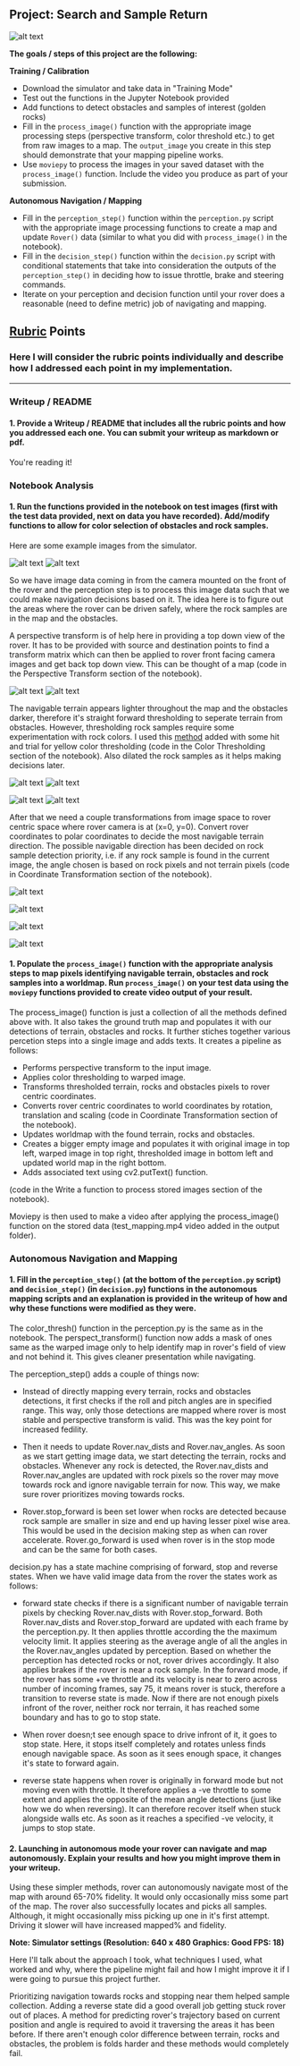 ## Project: Search and Sample Return

[//]: # (Image References)

[image1]: ./misc/rover_image.jpg
[image2]: ./calibration_images/example_grid1.jpg
[image3]: ./calibration_images/example_rock1.jpg

[image4]: ./output/image.jpg
[image5]: ./output/warped.jpg

[image6]: ./output/thresholded_original.jpg
[image7]: ./output/thresholded_warped.jpg

[image8]: ./output/No_rock.png
[image9]: ./output/No_rock2.png
[image10]: ./output/Rock1.png
[image11]: ./output/Rock2.png 

![alt text][image1]

**The goals / steps of this project are the following:**  

**Training / Calibration**  

* Download the simulator and take data in "Training Mode"
* Test out the functions in the Jupyter Notebook provided
* Add functions to detect obstacles and samples of interest (golden rocks)
* Fill in the `process_image()` function with the appropriate image processing steps (perspective transform, color threshold etc.) to get from raw images to a map.  The `output_image` you create in this step should demonstrate that your mapping pipeline works.
* Use `moviepy` to process the images in your saved dataset with the `process_image()` function.  Include the video you produce as part of your submission.

**Autonomous Navigation / Mapping**

* Fill in the `perception_step()` function within the `perception.py` script with the appropriate image processing functions to create a map and update `Rover()` data (similar to what you did with `process_image()` in the notebook). 
* Fill in the `decision_step()` function within the `decision.py` script with conditional statements that take into consideration the outputs of the `perception_step()` in deciding how to issue throttle, brake and steering commands. 
* Iterate on your perception and decision function until your rover does a reasonable (need to define metric) job of navigating and mapping.  



## [Rubric](https://review.udacity.com/#!/rubrics/916/view) Points
### Here I will consider the rubric points individually and describe how I addressed each point in my implementation.  

---
### Writeup / README

#### 1. Provide a Writeup / README that includes all the rubric points and how you addressed each one.  You can submit your writeup as markdown or pdf.  

You're reading it!

### Notebook Analysis
#### 1. Run the functions provided in the notebook on test images (first with the test data provided, next on data you have recorded). Add/modify functions to allow for color selection of obstacles and rock samples.
Here are some example images from the simulator.

![alt text][image2] ![alt text][image3]

So we have image data coming in from the camera mounted on the front of the rover and the perception step is to process this image data such that we could make navigation decisions based on it. The idea here is to figure out the areas where the rover can be driven safely, where the rock samples are in the map and the obstacles.

A perspective transform is of help here in providing a top down view of the rover. It has to be provided with source and destination points to find a transform matrix which can then be applied to rover front facing camera images and get back top down view. This can be thought of a map (code in the Perspective Transform section of the notebook).

![alt text][image4] ![alt text][image5]

The navigable terrain appears lighter throughout the map and the obstacles darker, therefore it's straight forward thresholding to seperate terrain from obstacles. However, thresholding rock samples require some experimentation with rock colors. I used this [method](http://opencv-python-tutroals.readthedocs.io/en/latest/py_tutorials/py_imgproc/py_colorspaces/py_colorspaces.html) added with some hit and trial for yellow color thresholding (code in the Color Thresholding section of the notebook). Also dilated the rock samples as it helps making decisions later. 

![alt text][image4] ![alt text][image6]

![alt text][image5] ![alt text][image7]

After that we need a couple transformations from image space to rover centric space where rover camera is at (x=0, y=0). Convert rover coordinates to polar coordinates to decide the most navigable terrain direction. The possible navigable direction has been decided on rock sample detection priority, i.e. if any rock sample is found in the current image, the angle chosen is based on rock pixels and not terrain pixels (code in Coordinate Transformation section of the notebook).

![alt text][image8]

![alt text][image9]

![alt text][image10]

![alt text][image11]

#### 1. Populate the `process_image()` function with the appropriate analysis steps to map pixels identifying navigable terrain, obstacles and rock samples into a worldmap.  Run `process_image()` on your test data using the `moviepy` functions provided to create video output of your result. 

The process_image() function is just a collection of all the methods defined above with. It also takes the ground truth map and populates it with our detections of terrain, obstacles and rocks. It further stiches together various percetion steps into a single image and adds texts. It creates a pipeline as follows:

* Performs perspective transform to the input image.
* Applies color thresholding to warped image.
* Transforms thresholded terrain, rocks and obstacles pixels to rover centric coordinates.
* Converts rover centric coordinates to world coordinates by rotation, translation and scaling (code in Coordinate Transformation section of the notebook).
* Updates worldmap with the found terrain, rocks and obstacles.
* Creates a bigger empty image and populates it with original image in top left, warped image in top right, thresholded image in bottom left and updated world map in the right bottom.
* Adds associated text using cv2.putText() function. 

(code in the Write a function to process stored images section of the notebook).

Moviepy is then used to make a video after applying the process_image() function on the stored data (test_mapping.mp4 video added in the output folder).

### Autonomous Navigation and Mapping

#### 1. Fill in the `perception_step()` (at the bottom of the `perception.py` script) and `decision_step()` (in `decision.py`) functions in the autonomous mapping scripts and an explanation is provided in the writeup of how and why these functions were modified as they were.

The color_thresh() function in the perception.py is the same as in the notebook. The perspect_transform() function now adds a mask of ones same as the warped image only to help identify map in rover's field of view and not behind it. This gives cleaner presentation while navigating.

The perception_step() adds a couple of things now:

* Instead of directly mapping every terrain, rocks and obstacles detections, it first checks if the roll and pitch angles are in specified range. This way, only those detections are mapped where rover is most stable and perspective transform is valid. This was the key point for increased fedility.

* Then it needs to update Rover.nav_dists and Rover.nav_angles. As soon as we start getting image data, we start detecting the terrain, rocks and obstacles. Whenever any rock is detected, the Rover.nav_dists and Rover.nav_angles are updated with rock pixels so the rover may move towards rock and ignore navigable terrain for now. This way, we make sure rover prioritizes moving towards rocks.

* Rover.stop_forward is been set lower when rocks are detected because rock sample are smaller in size and end up having lesser pixel wise area. This would be used in the decision making step as when can rover accelerate. Rover.go_forward is used when rover is in the stop mode and can be the same for both cases. 

decision.py has a state machine comprising of forward, stop and reverse states. When we have valid image data from the rover the states work as follows:

* forward state checks if there is a significant number of navigable terrain pixels by checking Rover.nav_dists with Rover.stop_forward. Both Rover.nav_dists and Rover.stop_forward are updated with each frame by the perception.py. It then applies throttle according the the maximum velocity limit. It applies steering as the average angle of all the angles in the Rover.nav_angles updated by perception. Based on whether the perception has detected rocks or not, rover drives accordingly. It also applies brakes if the rover is near a rock sample. In the forward mode, if the rover has some +ve throttle and its velocity is near to zero across number of incoming frames, say 75, it means rover is stuck, therefore a transition to reverse state is made. Now if there are not enough pixels infront of the rover, neither rock nor terrain, it has reached some boundary and has to go to stop state.

* When rover doesn;t see enough space to drive infront of it, it goes to stop state. Here, it stops itself completely and rotates unless finds enough navigable space. As soon as it sees enough space, it changes it's state to forward again.

* reverse state happens when rover is originally in forward mode but not moving even with throttle. It therefore applies a -ve throttle to some extent and applies the opposite of the mean angle detections (just like how we do when reversing). It can therefore recover itself when stuck alongside walls etc. As soon as it reaches a specified -ve velocity, it jumps to stop state.

#### 2. Launching in autonomous mode your rover can navigate and map autonomously.  Explain your results and how you might improve them in your writeup.  

Using these simpler methods, rover can autonomously navigate most of the map with around 65-70% fidelity. It would only occasionally miss some part of the map. The rover also successfully locates and picks all samples. Although, it might occasionally miss picking up one in it's first attempt. Driving it slower will have increased mapped% and fidelity.

**Note: Simulator settings (Resolution: 640 x 480 Graphics: Good FPS: 18)**

Here I'll talk about the approach I took, what techniques I used, what worked and why, where the pipeline might fail and how I might improve it if I were going to pursue this project further.  

Prioritizing navigation towards rocks and stopping near them helped sample collection. Adding a reverse state did a good overall job getting stuck rover out of places. A method for predicting rover's trajectory based on current position and angle is required to avoid it traversing the areas it has been before. If there aren't enough color difference between terrain, rocks and obstacles, the problem is folds harder and these methods would completely fail. 




